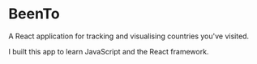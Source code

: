 # BeenTo

A React application for tracking and visualising countries you've visited.

I built this app to learn JavaScript and the React framework.
